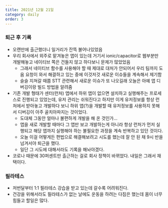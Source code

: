 ```yaml
---
title: 2021년 12월 21일
category: daily
order: 3
---
```


### 퇴근 후 기록
- 오랜만에 출근했더니 일거리가 잔뜩 불어나있었음
- 우리 회사에서 외주로 맡겨놓은 앱이 있는데 거기서 ionic/capacitor로 웹부분만 개발해놓고 네이티브 쪽은 건들지 않고 하다보니 문제가 많았었음
  - 그래서 네이티브 함수를 사용해야 할 때 제대로 대처가 안되어서 우리 팀까지 도움 요청이 와서 해결하고 있는 중에 이것저것 새로운 이슈들을 계속해서 제기함
  - 슬슬 지쳐갈 때쯤 STT 관련해서 새로운 이슈가 또 나오길래 오늘은 아예 앱 디버깅이랑 빌드 방법을 알려줌
- 기존 개발 형태가 센터(런처) 앱에서 하위 앱이 없으면 설치하고 실행해주는 프로세스로 진행되고 있었는데, 유저 관리는 쉬워진다고 하지만 이게 유저정보를 항상 런처에서 받아놓고 개발하다 보니 하위 앱(?)을 개발할 때 유저정보를 사용하지 못해서 디버깅이 아주 골치아파지는 것이었다.
  - 도대체 그동안 얼마나 불편하게 개발을 해 온 것인가...
  - 앱을 새로 개발할 때마다 그 앱만 보고 개발하는게 아니라 항상 런처가 먼저 실행되고 해당 앱까지 실행해야 하는 불필요한 과정을 계속 반복하고 있던 것이다.
  - 오늘 이걸 어떻게든 편법으로 해결해보려고 시도를 했는데 잘 안 된 채 9시 반을 넘겨서야 퇴근을 했다.
  - 일단 그 시도에 대해서라도 기록을 해놔야겠다.
- 코로나 때문에 30퍼센트만 출근하는 걸로 회사 정책이 바뀌었다. 내일은 그래서 재택이다.

### 필라테스
- 저번달부터 1:1 필라테스 강습을 받고 있는데 갈수록 어려워진다.
- 건강을 위해서라도 필라테스가 없는 날에도 운동을 하려는 다짐은 했는데 몸이 너무 힘들고 할일은 많다.